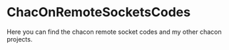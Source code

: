 # ChacOnRemoteSocketsCodes
Here you can find the chacon remote socket codes and my other chacon projects.
